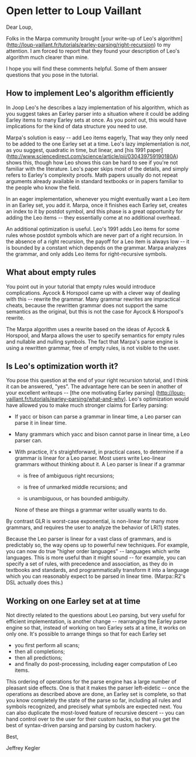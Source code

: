 # Open letter to Loup Vaillant

Dear Loup,

Folks in the Marpa community
brought
[your write-up of Leo's algorithm]
(http://loup-vaillant.fr/tutorials/earley-parsing/right-recursion)
to my attention.
I am forced to report
that they found your description of Leo's algorithm
much clearer than mine.

I hope
you will find these comments helpful.
Some of them
answer questions that you pose
in the tutorial.

## How to implement Leo's algorithm efficiently

In Joop Leo's he describes a lazy implementation of his algorithm,
which as you suggest takes an Earley parser into a situation
where it could be adding Earley items to many Earley sets at once.
As you point out, this would have implications for the kind
of data structure you need to use.

Marpa's solution is easy -- add Leo items eagerly,
That way they only need to be added to the one Earley set
at a time.
Leo's lazy implementation is *not*, as you suggest,
quadratic in time,
but linear,
and
[his 1991 paper]
(http://www.sciencedirect.com/science/article/pii/030439759190180A)
shows this,
though how Leo shows this
can be hard to see if you're not familiar with
the literature.
Leo's paper skips most of the details,
and simply refers to Earley's complexity proofs.
Math papers usually do not
repeat arguments already available
in standard textbooks or
in papers familiar to the people who know the field.

In an eager implementation, whenever you might
eventually want a Leo item in an Earley set,
you add it.
Marpa,
once it finishes each Earley set,
creates an index to it by postdot symbol,
and this phase is a great opportunity for
adding the Leo items --
they essentially come at no additional overhead.

An additional optimization is useful.
Leo's 1991 adds Leo items for some rules
whose postdot symbols
which are never part
of a right recursion.
In the absence of a right recursion,
the payoff for a Leo item is always low --
it is bounded by a constant which depends on the grammar.
Marpa analyzes the grammar, and only adds
Leo items for right-recursive symbols.

## What about empty rules

You point out in your tutorial that empty rules
would introduce complications.
Aycock & Horspool came up with a clever way
of dealing with this -- rewrite the grammar.
Many grammar rewrites are impractical cheats,
because the rewritten grammar does not support
the same semantics as the original,
but this is not the case for Aycock & Horspool's
rewrite.

The Marpa algorithm uses a rewrite based
on the ideas of Aycock & Horspool,
and Marpa allows the user to specify
semantics for empty rules and nullable and
nulling symbols.
The fact that Marpa's parse engine is using
a rewritten grammar, free of empty rules,
is not visible to the user.

## Is Leo's optimization worth it?

You pose this question at the end of your right recursion
tutorial, and I think it can be answered, "yes".
The advantage here can be seen in another of your excellent
writeups -- [the one motivating Earley parsing]
(http://loup-vaillant.fr/tutorials/earley-parsing/what-and-why).
Leo's optimization would have allowed you to make much
stronger claims for Earley parsing:

+ If yacc or bison
    can parse a grammar in linear time,
    a Leo parser can parse it in linear time.

* Many grammars which
    yacc and bison cannot parse in linear time,
    a Leo parser can.

* With practice, it's straightforward, in practical cases,
    to determine if a grammar is linear for a Leo parser.
    Most users write Leo-linear grammars without thinking about it.
    A Leo parser is linear if a grammar

    + is free of ambiguous right recursions;

    + is free of unmarked middle recursions; and

    + is unambiguous, or has bounded ambiguity.

    None of these are things a grammar writer usually wants to do.

By contrast GLR is worst-case exponential, is non-linear for
many more grammars,
and requires the user to analyze the behavior of LR(1) states.

Because the Leo parser is linear for a vast class of grammars,
and is predictably so,
the way opens up to powerful new techniques.
For example, you can now do true "higher order languages" -- languages
which write languages.
This is more useful than it might sound -- for example,
you can specify a set of rules, with precedence and association,
as they do in textbooks and standards,
and programmatically transform it into a language which you can
reasonably expect to be parsed in linear time.
(Marpa::R2's DSL actually does this.)

## Working on one Earley set at at time

Not directly related to the questions about Leo parsing,
but very useful for efficient implementation,
is another
change -- rearranging the Earley parse engine so that,
instead of working on two Earley sets at a time,
it works on only one.
It's possible to arrange things so that for each Earley set

* you first perform all scans;
* then all completions;
* then all predictions;
* and finally do post-processing, including eager computation of Leo items.

This ordering of operations for the parse engine has a large number
of pleasant side effects.
One is that it makes the parser left-eidetic --
once the operations as described above are done,
an Earley set is complete, so that
you know completely the state of the parse so far,
including all rules and symbols recognized,
and precisely what symbols are expected next.
You can also duplicate the most-loved feature of recursive descent --
you can hand control over to the user for their custom hacks,
so that you get the best of syntax-driven parsing and
parsing by custom hackery.

Best,

Jeffrey Kegler

